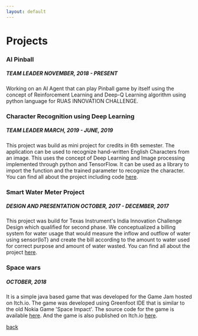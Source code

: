 ```yaml
---
layout: default
---
```


# Projects

### AI Pinball

##### TEAM LEADER NOVEMBER, 2018 - PRESENT

Working on an AI Agent that can play Pinball game by itself using the concept of Reinforcement Learning and Deep-Q Learning algorithm using python language for RUAS INNOVATION CHALLENGE. 

### Character Recognition using Deep Learning

##### TEAM LEADER MARCH, 2019 - JUNE, 2019

This project was build as mini project for credits in 6th semester. The application can be used to recognize hand-written English Characters from an image. This uses the concept of Deep Learning and Image processing implemented through python and TensorFlow. It can be used as a library to import the function and the trained parameter to recognize the character. You can find all about the project including code [here](https://github.com/Ashishjaiswal181/Character_recognition).

### Smart Water Meter Project

##### DESIGN AND PRESENTATION OCTOBER, 2017 - DECEMBER, 2017

This project was build for Texas Instrument's India Innovation Challenge Design which qualified for second phase.
We conceptualized a billing system for water usage that would measure the inflow and outflow of water using sensor(IoT) and create the bill according to the amount to water used for correct purpose and amount of water wasted. You can find all about the project [here](https://github.com/Ashishjaiswal181/Smart_Water_Meter_Project).

### Space wars  

##### OCTOBER, 2018

It is a simple java based game that was developed for the Game Jam hosted on Itch.io. The game was developed using Greenfoot IDE that is
similar to the old Nokia Game 'Space Impact'. The source code for the game is available [here](https://github.com/Ashishjaiswal181/Space_wars). And the game is also published on Itch.io [here](https://ashish-kumar.itch.io/space-wars).

[back](./)

<br><br><br><br><br><br><br><br><br><br><br><br><br><br><br><br><br><br><br><br><br><br><br><br>